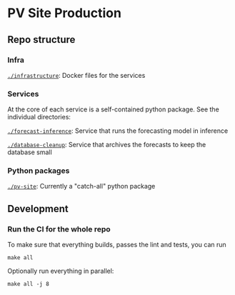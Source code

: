# PV Site Production

## Repo structure

### Infra

[`./infrastructure`][inf]: Docker files for the services

### Services

At the core of each service is a self-contained python package. See the individual directories:

[`./forecast-inference`][infe]: Service that runs the forecasting model in inference

[`./database-cleanup`][arc]: Service that archives the forecasts to keep the database small

### Python packages

[`./pv-site`][pvsite]: Currently a "catch-all" python package


## Development

### Run the CI for the whole repo

To make sure that everything builds, passes the lint and tests, you can run

    make all

Optionally run everything in parallel:

    make all -j 8


[inf]: ./infrastructure
[infe]: ./forecast-inference
[arc]: ./database-cleanup
[pvsite]: ./pv-site
